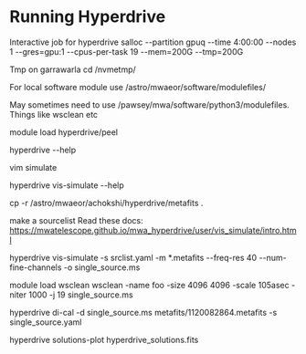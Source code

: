 # Running Hyperdrive

Interactive job for hyperdrive
salloc --partition gpuq --time 4:00:00 --nodes 1 --gres=gpu:1 --cpus-per-task 19 --mem=200G --tmp=200G

Tmp on garrawarla
cd /nvmetmp/

For local software
module use /astro/mwaeor/software/modulefiles/

May sometimes need to use /pawsey/mwa/software/python3/modulefiles. Things like wsclean etc

module load hyperdrive/peel

hyperdrive --help

vim simulate

hyperdrive vis-simulate --help

cp -r /astro/mwaeor/achokshi/hyperdrive/metafits .

make a sourcelist
Read these docs: https://mwatelescope.github.io/mwa_hyperdrive/user/vis_simulate/intro.html

hyperdrive vis-simulate -s srclist.yaml -m *.metafits --freq-res 40 --num-fine-channels -o single_source.ms

module load wsclean
wsclean -name foo -size 4096 4096 -scale 105asec -niter 1000 -j 19 single_source.ms

hyperdrive di-cal -d single_source.ms metafits/1120082864.metafits -s single_source.yaml

hyperdrive solutions-plot hyperdrive_solutions.fits
